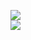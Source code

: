 [![](https://img.shields.io/badge/Made%20With-Github%20Spray-lightgrey.svg?style=for-the-badge&logo=github)](https://github.com/Annihil/github-spray#3772)  
[![](https://i.imgur.com/2DrTn0Z.gif)](https://github.com/Annihil/github-spray)